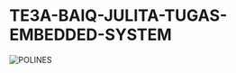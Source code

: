 # TE3A-BAIQ-JULITA-TUGAS-EMBEDDED-SYSTEM
![POLINES](https://github.com/Baiqjulita/TE3A-BAIQ-JULITA-TUGAS-EMBEDDED-SYSTEM/assets/144913808/8f0ddbe6-3462-454d-96f6-d7b30c845e53)


